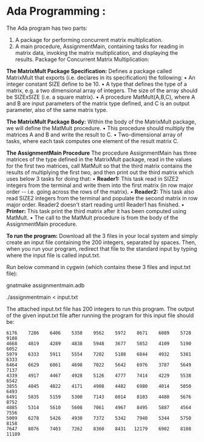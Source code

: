 # Ada Programming : 
The Ada program has two parts:
1. A package for performing concurrent matrix multiplication.
2. A main procedure, AssignmentMain, containing tasks for reading in matrix data, invoking the matrix multiplication, and displaying the results.
Package for Concurrent Matrix Multiplication:

**The MatrixMult Package Specification:** Defines a package called MatrixMult that exports (i.e. declares in its specification) the following:
•	An integer constant SIZE define to be 10. 
•	A type that defines the type of a matrix, e.g. a two dimensional array of integers. The size of the array should be SIZExSIZE (i.e. a square matrix).
•	A procedure MatMult(A,B,C), where A and B are input parameters of the matrix type defined, and C is an output parameter, also of the same matrix type.

**The MatrixMult Package Body:** Within the body of the MatrixMult package, we will define the MatMult procedure. 
•	This procedure should multiply the matrices A and B and write the result to C. 
•	Two-dimensional array of tasks, where each task computes one element of the result matrix C. 

**The AssignmentMain Procedure**
The procedure AssignmentMain has three matrices of the type defined in the MatrixMult package, read in the values for the first two matrices, call MatMult so that the third matrix contains the results of multiplying the first two, and then print out the third matrix which uses below 3 tasks for doing that:
•	**Reader1:** This task read in SIZE2 integers from the terminal and write them into the first matrix (in row major order -- i.e. going across the rows of the matrix).
•	**Reader2:** This task also read SIZE2 integers from the terminal and populate the second matrix in row major order. Reader2 doesn't start reading until Reader1 has finished.
•	**Printer:** This task print the third matrix after it has been computed using MatMult. 
•	The call to the MatMult procedure is from the body of the AssignmentMain procedure.

**To run the program:** Download all the 3 files in your local system and simply create an input file containing the 200 integers, separated by spaces. Then, when you run your program, redirect that file to the standard input by typing where the input file is called input.txt.

Run below command in cygwin (which contains these 3 files and input.txt file):

gnatmake assignmentmain.adb

./assignmentmain < input.txt
 
 The attached input.txt file has 200 integers to run this program. The output of the given input.txt file after running the program for this input file should be:

    6176    7286    6406    5358    9562    5972    8671    6089    5728    9108
    4668    4819    4289    4838    5948    3677    5852    4109    5190    6052
    5979    6333    5911    5554    7202    5188    6844    4932    5381    6333
    6464    6629    6861    4698    7022    5642    6976    3787    5649    7137
    4339    4917    4467    4928    5126    4777    7414    4229    5538    6542
    3855    4845    4822    4171    4908    4482    6980    4014    5050    6493
    6491    5835    5159    5300    7143    6014    8103    4480    5676    8752
    4885    5314    5610    5608    7061    4967    8495    5887    4564    7556
    5009    6278    5426    4930    7372    5342    7940    5344    5750    8158
    7647    8076    7403    7262    8360    8431   12179    6902    8108   11189
